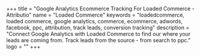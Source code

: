+++
title = "Google Analytics Ecommerce Tracking For Loaded Commerce - Attributio"
name = "Loaded Commerce"
keywords = "loadedcommerce, loaded commerce, google analytics, commerce, ecommerce, adwords, facebook, ppc, attribution, track leads, conversion tracking"
description = "Connect Google Analytics with Loaded Commerce to find our where your leads are coming from. Track leads from the source - from search to ppc."
logo = ""
+++
